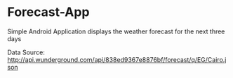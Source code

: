 # Forecast-App
Simple Android Application displays the weather forecast for the next three days 

Data Source: http://api.wunderground.com/api/838ed9367e8876bf/forecast/q/EG/Cairo.json
